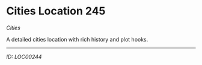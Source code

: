 # Cities Location 245

*Cities*

A detailed cities location with rich history and plot hooks.

---
*ID: LOC00244*